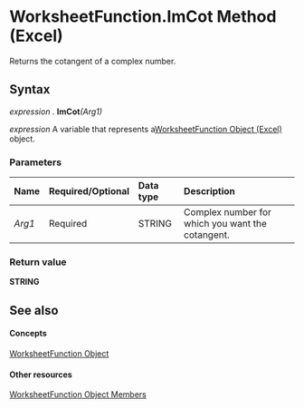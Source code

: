 
# WorksheetFunction.ImCot Method (Excel)

Returns the cotangent of a complex number.


## Syntax

 _expression_ . **ImCot**_(Arg1)_

 _expression_ A variable that represents a[WorksheetFunction Object (Excel)](7b1d5639-363d-632c-2cf0-2232562646b6.md) object.


### Parameters



|**Name**|**Required/Optional**|**Data type**|**Description**|
|:-----|:-----|:-----|:-----|
| _Arg1_|Required|STRING|Complex number for which you want the cotangent.|

### Return value

 **STRING**


## See also


#### Concepts


[WorksheetFunction Object](7b1d5639-363d-632c-2cf0-2232562646b6.md)
#### Other resources


[WorksheetFunction Object Members](6811ca87-4b53-0bff-88c9-30bf7497879a.md)
